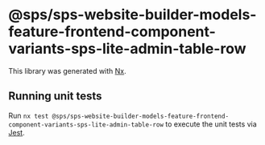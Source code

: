 # @sps/sps-website-builder-models-feature-frontend-component-variants-sps-lite-admin-table-row

This library was generated with [Nx](https://nx.dev).

## Running unit tests

Run `nx test @sps/sps-website-builder-models-feature-frontend-component-variants-sps-lite-admin-table-row` to execute the unit tests via [Jest](https://jestjs.io).
